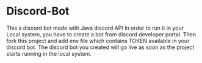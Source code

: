 # Discord-Bot
This a discord bot made with Java discord API
In order to run it in your Local system, you have to create a bot from discord developer portal. 
Then fork this project and add env file which contains TOKEN available in your discord bot.
The discord bot you created will go live as soon as the project starts running in the local system.
